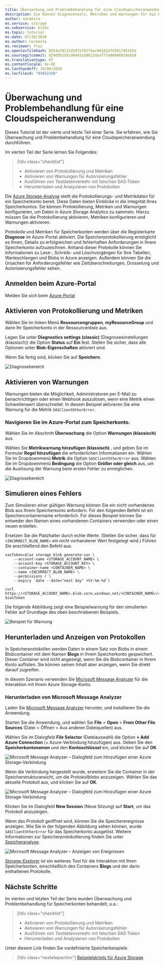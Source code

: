 ```yaml
---
title: Überwachung und Problembehandlung für eine Cloudspeicheranwendung in Azure | Microsoft-Dokumentation
description: Sie können Diagnosetools, Metriken und Warnungen für die Problembehandlung und Überwachung von Cloudanwendungen verwenden.
author: normesta
ms.service: storage
ms.subservice: blobs
ms.topic: tutorial
ms.date: 07/20/2018
ms.author: normesta
ms.reviewer: fryu
ms.openlocfilehash: 8554a78112d197ef8174ac9d18147d301745165e
ms.sourcegitcommit: 829d951d5c90442a38012daaf77e86046018e5b9
ms.translationtype: HT
ms.contentlocale: de-DE
ms.lasthandoff: 10/09/2020
ms.locfileid: "83652160"
---
```

# <a name="monitor-and-troubleshoot-a-cloud-storage-application"></a>Überwachung und Problembehandlung für eine Cloudspeicheranwendung

Dieses Tutorial ist der vierte und letzte Teil einer Serie. Sie erfahren, wie Sie Überwachung und Problembehandlung für eine Cloudspeicheranwendung durchführen.

Im vierten Teil der Serie lernen Sie Folgendes:

> [!div class="checklist"]
> * Aktivieren von Protokollierung und Metriken
> * Aktivieren von Warnungen für Autorisierungsfehler
> * Ausführen von Testdatenverkehr mit falschen SAS-Token
> * Herunterladen und Analysieren von Protokollen

Die [Azure Storage-Analyse](../common/storage-analytics.md) stellt die Protokollierungs- und Metrikdaten für ein Speicherkonto bereit. Diese Daten bieten Einblicke in die Integrität Ihres Speicherkontos. Sie können Protokollierung, Metriken und Warnungen konfigurieren, um Daten in Azure Storage Analytics zu sammeln. Hierzu müssen Sie die Protokollierung aktivieren, Metriken konfigurieren und Warnungen aktivieren.

Protokolle und Metriken für Speicherkonten werden über die Registerkarte **Diagnose** im Azure-Portal aktiviert. Die Speicherprotokollierung ermöglicht es Ihnen, Details zu erfolgreichen und fehlerhaften Anforderungen in Ihrem Speicherkonto aufzuzeichnen. Anhand dieser Protokolle können Sie Informationen zu Lese-, Schreib- und Löschvorgängen für Ihre Tabellen, Warteschlangen und Blobs in Azure anzeigen. Außerdem können Sie die Ursachen für Anforderungsfehler wie Zeitüberschreitungen, Drosselung und Autorisierungsfehler sehen.

## <a name="log-in-to-the-azure-portal"></a>Anmelden beim Azure-Portal

Melden Sie sich beim [Azure-Portal](https://portal.azure.com)

## <a name="turn-on-logging-and-metrics"></a>Aktivieren von Protokollierung und Metriken

Wählen Sie im linken Menü **Ressourcengruppen**, **myResourceGroup** und dann Ihr Speicherkonto in der Ressourcenliste aus.

Legen Sie unter **Diagnostics settings (classic)** (Diagnoseeinstellungen (klassisch)) die Option **Status** auf **Ein** fest. Stellen Sie sicher, dass alle Optionen unter **Blob-Eigenschaften** aktiviert sind.

Wenn Sie fertig sind, klicken Sie auf **Speichern**.

![Diagnosebereich](media/storage-monitor-troubleshoot-storage-application/enable-diagnostics.png)

## <a name="enable-alerts"></a>Aktivieren von Warnungen

Warnungen bieten die Möglichkeit, Administratoren per E-Mail zu benachrichtigen oder einen Webhook auszulösen, wenn eine Metrik einen Schwellenwert überschreitet. In diesem Beispiel aktivieren Sie eine Warnung für die Metrik `SASClientOtherError`.

### <a name="navigate-to-the-storage-account-in-the-azure-portal"></a>Navigieren Sie im Azure-Portal zum Speicherkonto.

Wählen Sie im Abschnitt **Überwachung** die Option **Warnungen (klassisch)** aus.

Wählen Sie **Metrikwarnung hinzufügen (klassisch)** , und geben Sie im Formular **Regel hinzufügen** die erforderlichen Informationen ein. Wählen Sie im Dropdownmenü **Metrik** die Option `SASClientOtherError` aus. Wählen Sie im Dropdownmenü **Bedingung** die Option **Größer oder gleich** aus, um die Auslösung der Warnung beim ersten Fehler zu ermöglichen.

![Diagnosebereich](media/storage-monitor-troubleshoot-storage-application/add-alert-rule.png)

## <a name="simulate-an-error"></a>Simulieren eines Fehlers

Zum Simulieren einer gültigen Warnung können Sie ein nicht vorhandenes Blob aus Ihrem Speicherkonto anfordern. Für den folgenden Befehl ist ein Speichercontainername erforderlich. Für dieses Beispiel können Sie entweder den Namen eines vorhandenen Containers verwenden oder einen neuen erstellen.

Ersetzen Sie die Platzhalter durch echte Werte. (Stellen Sie sicher, dass für `<INCORRECT_BLOB_NAME>` ein nicht vorhandener Wert festgelegt wird.) Führen Sie anschließend den Befehl aus.

```azurecli-interactive
sasToken=$(az storage blob generate-sas \
    --account-name <STORAGE_ACCOUNT_NAME> \
    --account-key <STORAGE_ACCOUNT_KEY> \
    --container-name <CONTAINER_NAME> \
    --name <INCORRECT_BLOB_NAME> \
    --permissions r \
    --expiry `date --date="next day" +%Y-%m-%d`)

curl https://<STORAGE_ACCOUNT_NAME>.blob.core.windows.net/<CONTAINER_NAME>/<INCORRECT_BLOB_NAME>?$sasToken
```

Die folgende Abbildung zeigt eine Beispielwarnung für den simulierten Fehler auf Grundlage des oben beschriebenen Beispiels.

 ![Beispiel für Warnung](media/storage-monitor-troubleshoot-storage-application/email-alert.png)

## <a name="download-and-view-logs"></a>Herunterladen und Anzeigen von Protokollen

In Speicherprotokollen werden Daten in einem Satz von Blobs in einem Blobcontainer mit dem Namen **$logs** in Ihrem Speicherkonto gespeichert. Dieser Container wird nicht angezeigt, wenn Sie die Blobcontainer in Ihrem Konto auflisten. Sie können seinen Inhalt aber anzeigen, wenn Sie direkt darauf zugreifen.

In diesem Szenario verwenden Sie [Microsoft Message Analyzer](https://technet.microsoft.com/library/jj649776.aspx) für die Interaktion mit Ihrem Azure Storage-Konto.

### <a name="download-microsoft-message-analyzer"></a>Herunterladen von Microsoft Message Analyzer

Laden Sie [Microsoft Message Analyzer](https://docs.microsoft.com/message-analyzer/installing-and-upgrading-message-analyzer) herunter, und installieren Sie die Anwendung.

Starten Sie die Anwendung, und wählen Sie **File** > **Open** > **From Other File Sources** (Datei > Öffnen > Aus anderen Dateiquellen) aus.

Wählen Sie im Dialogfeld **File Selector** (Dateiauswahl) die Option **+ Add Azure Connection** (+ Azure-Verbindung hinzufügen) aus. Geben Sie den **Speicherkontonamen** und den **Kontoschlüssel** ein, und klicken Sie auf **OK**.

![Microsoft Message Analyzer – Dialogfeld zum Hinzufügen einer Azure Storage-Verbindung](media/storage-monitor-troubleshoot-storage-application/figure3.png)

Wenn die Verbindung hergestellt wurde, erweitern Sie die Container in der Speicherstrukturansicht, um die Protokollblobs anzuzeigen. Wählen Sie das aktuelle Protokoll aus, und klicken Sie auf **OK**.

![Microsoft Message Analyzer – Dialogfeld zum Hinzufügen einer Azure Storage-Verbindung](media/storage-monitor-troubleshoot-storage-application/figure4.png)

Klicken Sie im Dialogfeld **New Session** (Neue Sitzung) auf **Start**, um das Protokoll anzuzeigen.

Wenn das Protokoll geöffnet wird, können Sie die Speicherereignisse anzeigen. Wie Sie in der folgenden Abbildung sehen können, wurde `SASClientOtherError` für das Speicherkonto ausgelöst. Weitere Informationen zur Speicherprotokollierung finden Sie unter [Speicheranalyse](../common/storage-analytics.md).

![Microsoft Message Analyzer – Anzeigen von Ereignissen](media/storage-monitor-troubleshoot-storage-application/figure5.png)

[Storage-Explorer](https://azure.microsoft.com/features/storage-explorer/) ist ein weiteres Tool für die Interaktion mit Ihren Speicherkonten, einschließlich des Containers **$logs** und der darin enthaltenen Protokolle.

## <a name="next-steps"></a>Nächste Schritte

Im vierten und letzten Teil der Serie wurden Überwachung und Problembehandlung für Speicherkonten behandelt, u.a.:

> [!div class="checklist"]
> * Aktivieren von Protokollierung und Metriken
> * Aktivieren von Warnungen für Autorisierungsfehler
> * Ausführen von Testdatenverkehr mit falschen SAS-Token
> * Herunterladen und Analysieren von Protokollen

Unter diesem Link finden Sie vordefinierte Speicherbeispiele.

> [!div class="nextstepaction"]
> [Beispielskripts für Azure Storage](storage-samples-blobs-cli.md)